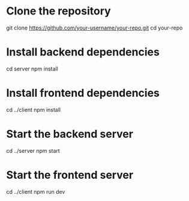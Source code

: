 # Clone the repository
git clone https://github.com/your-username/your-repo.git
cd your-repo

# Install backend dependencies
cd server
npm install

# Install frontend dependencies
cd ../client
npm install

# Start the backend server
cd ../server
npm start

# Start the frontend server
cd ../client
npm run dev
